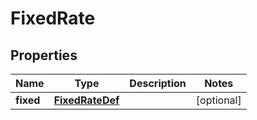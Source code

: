 # FixedRate

## Properties
Name | Type | Description | Notes
------------ | ------------- | ------------- | -------------
**fixed** | [**FixedRateDef**](FixedRateDef.md) |  |  [optional]
